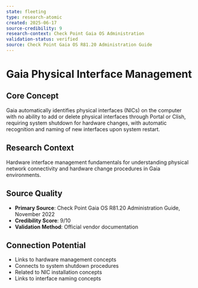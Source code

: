 ```yaml
---
state: fleeting
type: research-atomic
created: 2025-06-17
source-credibility: 9
research-context: Check Point Gaia OS Administration
validation-status: verified
source: Check Point Gaia OS R81.20 Administration Guide
---
```


# Gaia Physical Interface Management

## Core Concept
Gaia automatically identifies physical interfaces (NICs) on the computer with no ability to add or delete physical interfaces through Portal or Clish, requiring system shutdown for hardware changes, with automatic recognition and naming of new interfaces upon system restart.

## Research Context
Hardware interface management fundamentals for understanding physical network connectivity and hardware change procedures in Gaia environments.

## Source Quality
- **Primary Source**: Check Point Gaia OS R81.20 Administration Guide, November 2022
- **Credibility Score**: 9/10
- **Validation Method**: Official vendor documentation

## Connection Potential
- Links to hardware management concepts
- Connects to system shutdown procedures
- Related to NIC installation concepts
- Links to interface naming concepts